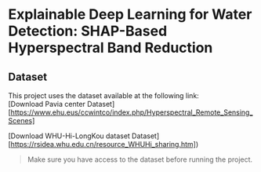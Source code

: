 # Explainable Deep Learning for Water Detection: SHAP-Based Hyperspectral Band Reduction



## Dataset

This project uses the dataset available at the following link:  
[Download Pavia center Dataset][https://www.ehu.eus/ccwintco/index.php/Hyperspectral_Remote_Sensing_Scenes]

[Download WHU-Hi-LongKou dataset Dataset][https://rsidea.whu.edu.cn/resource_WHUHi_sharing.htm])

> Make sure you have access to the dataset before running the project.

